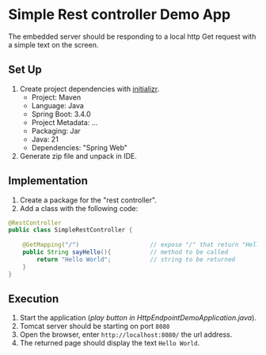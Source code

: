 # Simple Rest controller Demo App
The embedded server should be responding to a local http Get request with a simple text on the screen. 

## Set Up
1. Create project dependencies with [initializr](https://start.spring.io/).
   - Project: Maven
   - Language: Java
   - Spring Boot: 3.4.0 
   - Project Metadata: ...
   - Packaging: Jar
   - Java: 21
   - Dependencies: "Spring Web"
2. Generate zip file and unpack in IDE.
   
## Implementation
1. Create a package for the "rest controller".
2. Add a class with the following code:  
```java
@RestController
public class SimpleRestController {
    
    @GetMapping("/")                    // expose "/" that return "Hello World"
    public String sayHello(){           // method to be called
        return "Hello World";           // string to be returned
    }
}
```

## Execution
1. Start the application (*play button in HttpEndpointDemoApplication.java*).
2. Tomcat server should be starting on port `8080`
3. Open the browser, enter `http://localhost:8080/` the url address.
4. The returned page should display the text `Hello World`.